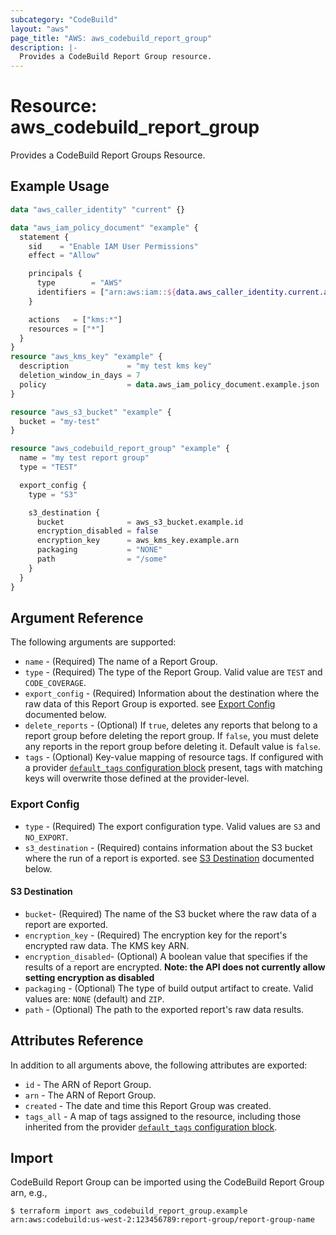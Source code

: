```yaml
---
subcategory: "CodeBuild"
layout: "aws"
page_title: "AWS: aws_codebuild_report_group"
description: |-
  Provides a CodeBuild Report Group resource.
---
```


# Resource: aws_codebuild_report_group

Provides a CodeBuild Report Groups Resource.

## Example Usage

```terraform
data "aws_caller_identity" "current" {}

data "aws_iam_policy_document" "example" {
  statement {
    sid    = "Enable IAM User Permissions"
    effect = "Allow"

    principals {
      type        = "AWS"
      identifiers = ["arn:aws:iam::${data.aws_caller_identity.current.account_id}:root"]
    }

    actions   = ["kms:*"]
    resources = ["*"]
  }
}
resource "aws_kms_key" "example" {
  description             = "my test kms key"
  deletion_window_in_days = 7
  policy                  = data.aws_iam_policy_document.example.json
}

resource "aws_s3_bucket" "example" {
  bucket = "my-test"
}

resource "aws_codebuild_report_group" "example" {
  name = "my test report group"
  type = "TEST"

  export_config {
    type = "S3"

    s3_destination {
      bucket              = aws_s3_bucket.example.id
      encryption_disabled = false
      encryption_key      = aws_kms_key.example.arn
      packaging           = "NONE"
      path                = "/some"
    }
  }
}
```

## Argument Reference

The following arguments are supported:

* `name` - (Required) The name of a Report Group.
* `type` - (Required) The type of the Report Group. Valid value are `TEST` and `CODE_COVERAGE`.
* `export_config` - (Required) Information about the destination where the raw data of this Report Group is exported. see [Export Config](#export-config) documented below.
* `delete_reports` - (Optional) If `true`, deletes any reports that belong to a report group before deleting the report group. If `false`, you must delete any reports in the report group before deleting it. Default value is `false`.
* `tags` - (Optional) Key-value mapping of resource tags. If configured with a provider [`default_tags` configuration block](https://registry.terraform.io/providers/hashicorp/aws/latest/docs#default_tags-configuration-block) present, tags with matching keys will overwrite those defined at the provider-level.

### Export Config

* `type` - (Required) The export configuration type. Valid values are `S3` and `NO_EXPORT`.
* `s3_destination` - (Required) contains information about the S3 bucket where the run of a report is exported. see [S3 Destination](#s3-destination) documented below.

#### S3 Destination

* `bucket`- (Required) The name of the S3 bucket where the raw data of a report are exported.
* `encryption_key` - (Required) The encryption key for the report's encrypted raw data. The KMS key ARN.
* `encryption_disabled`- (Optional) A boolean value that specifies if the results of a report are encrypted.
 **Note: the API does not currently allow setting encryption as disabled**
* `packaging` - (Optional) The type of build output artifact to create. Valid values are: `NONE` (default) and `ZIP`.
* `path` - (Optional) The path to the exported report's raw data results.

## Attributes Reference

In addition to all arguments above, the following attributes are exported:

* `id` - The ARN of Report Group.
* `arn` - The ARN of Report Group.
* `created` - The date and time this Report Group was created.
* `tags_all` - A map of tags assigned to the resource, including those inherited from the provider [`default_tags` configuration block](https://registry.terraform.io/providers/hashicorp/aws/latest/docs#default_tags-configuration-block).

## Import

CodeBuild Report Group can be imported using the CodeBuild Report Group arn, e.g.,

```
$ terraform import aws_codebuild_report_group.example arn:aws:codebuild:us-west-2:123456789:report-group/report-group-name
```

